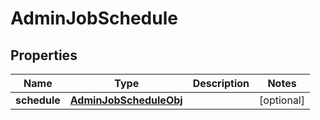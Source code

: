 
# AdminJobSchedule

## Properties
Name | Type | Description | Notes
------------ | ------------- | ------------- | -------------
**schedule** | [**AdminJobScheduleObj**](AdminJobScheduleObj.md) |  |  [optional]



